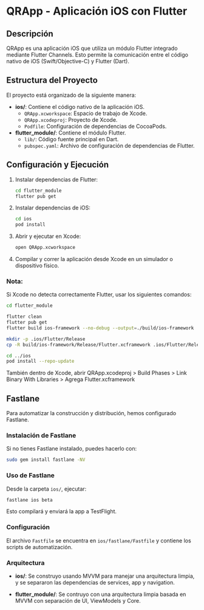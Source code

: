 # QRApp - Aplicación iOS con Flutter

## Descripción

QRApp es una aplicación iOS que utiliza un módulo Flutter integrado mediante Flutter Channels. Esto permite la comunicación entre el código nativo de iOS (Swift/Objective-C) y Flutter (Dart).

## Estructura del Proyecto

El proyecto está organizado de la siguiente manera:

- **ios/**: Contiene el código nativo de la aplicación iOS.
  - `QRApp.xcworkspace`: Espacio de trabajo de Xcode.
  - `QRApp.xcodeproj`: Proyecto de Xcode.
  - `Podfile`: Configuración de dependencias de CocoaPods.
- **flutter\_module/**: Contiene el módulo Flutter.
  - `lib/`: Código fuente principal en Dart.
  - `pubspec.yaml`: Archivo de configuración de dependencias de Flutter.

## Configuración y Ejecución

1. Instalar dependencias de Flutter:
   ```sh
   cd flutter_module
   flutter pub get
   ```
2. Instalar dependencias de iOS:
   ```sh
   cd ios
   pod install
   ```
3. Abrir y ejecutar en Xcode:
   ```sh
   open QRApp.xcworkspace
   ```
4. Compilar y correr la aplicación desde Xcode en un simulador o dispositivo físico.

### Nota:

Si Xcode no detecta correctamente Flutter, usar los siguientes comandos:

```sh
cd flutter_module

flutter clean
flutter pub get
flutter build ios-framework --no-debug --output=./build/ios-framework

mkdir -p .ios/Flutter/Release
cp -R build/ios-framework/Release/Flutter.xcframework .ios/Flutter/Release/

cd ../ios
pod install --repo-update
```

También  dentro de Xcode, abrir QRApp.xcodeproj > Build Phases > Link Binary With Libraries > Agrega Flutter.xcframework

## Fastlane

Para automatizar la construcción y distribución, hemos configurado Fastlane.

### Instalación de Fastlane

Si no tienes Fastlane instalado, puedes hacerlo con:

```sh
sudo gem install fastlane -NV
```

### Uso de Fastlane

Desde la carpeta `ios/`, ejecutar:

```sh
fastlane ios beta
```

Esto compilará y enviará la app a TestFlight.

### Configuración

El archivo `Fastfile` se encuentra en `ios/fastlane/Fastfile` y contiene los scripts de automatización.

### Arquitectura

- **ios/**: Se construyo usando MVVM para manejar una arquitectura limpia, y se separaron las dependencias de services, app y navigation.

- **flutter_module/**: Se contruyo con una arquitectura limpia basada en MVVM con separación de UI, ViewModels y Core.
